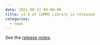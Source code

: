 ```yaml
---
date: 2021-08-12 00:00:00
title: v3.4 of COMMS Library is released
categories:
  - news
---
```


See the [release notes](https://github.com/commschamp/comms_champion/releases/tag/v3.4).



